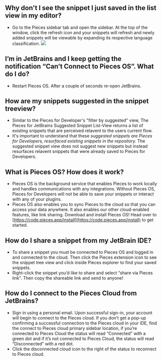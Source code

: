 [//]: # (title: FAQ)

## Why don't I see the snippet I just saved in the list view in my editor?
- Go to the Pieces sidebar tab and open the sidebar. At the top of the window, click the refresh icon and your snippets will refresh and newly added snippets will be viewable by expanding its respective language classification.
![](REFRESH_TROUBLESHOOT.gif)

## **I’m in JetBrains and I keep getting the notification “Can’t Connect to Pieces OS”. What do I do?**
- Restart Pieces OS. After a couple of seconds re-open JetBrains.
## **How are my snippets suggested in the snippet treeview?**
- Similar to the Pieces for Developer's "filter by suggested" view, The Pieces for JetBrains Suggested Snippet List-View returns a list of existing snippets that are perceived relavent to the users current flow.
- It's important to understand that these *suggested snippets are Pieces for Developers, resurfaced existing snippets in the repository.* The suggested snippet view does not suggest new snippets but instead resurfaces relavent snippets that were already saved to Pieces for Developers.
## **What is Pieces OS? How does it work?**
- Pieces OS is the background service that enables Pieces to work locally and handles communications with any integrations. Without Pieces OS, Pieces for Developers will not be able to save your snippets or interact with any of your plugins.
- Pieces OS also enables you to sync Pieces to the cloud so that you can access your data anywhere. It also enables our other cloud-enabled features, like link sharing. Download and install Pieces OS! Head over to [https://code.pieces.app/install](https://code.pieces.app/install) to get started.
## **How do I share a snippet from my JetBrain IDE?**
- To share a snippet you must be connected to Pieces OS and logged in and connected to the cloud. Then click the Pieces extension icon to see the snippet tree view and click inside Pieces explorer to find your saved snippets. 
- Right-click the snippet you’d like to share and select “share via Pieces link”. Then copy the shareable link and send to anyone!
## **How do I connect to the Pieces Cloud from JetBrains?**
- Sign in using a personal email. Upon successful sign-in, your account will begin to connect to the Pieces cloud. If you don’t get a pop-up confirming a successful connection to the Pieces cloud in your IDE, find the connect to Pieces cloud primary sidebar location, if you’re connected to Pieces Cloud the status will read “Connected” with a green dot and if it’s not connected to Pieces Cloud, the status will read “Disconnected” with a red dot. 
- Click the disconnected cloud icon to the right of the status to reconnect to Pieces cloud.
